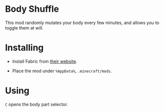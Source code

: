 # Body Shuffle

This mod randomly mutates your body every few minutes, and allows you to toggle them at will.

# Installing

- Install Fabric from [their website](http://fabricmc.net/).

- Place the mod under `%AppData%`, `.minecraft/mods`.

# Using

`C` opens the body part selector.